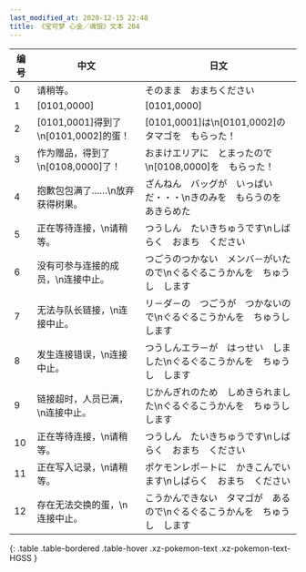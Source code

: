 ```yaml
---
last_modified_at: 2020-12-15 22:48
title: 《宝可梦 心金／魂银》文本 204
---
```

| 编号 | 中文 | 日文 |
| ---- | ---- | ---- |
| 0 | 请稍等。 | そのまま　おまちください |
| 1 | [0101,0000] | [0101,0000] |
| 2 | [0101,0001]得到了\n[0101,0002]的蛋！ | [0101,0001]は\n[0101,0002]の　タマゴを　もらった！ |
| 3 | 作为赠品，得到了\n[0108,0000]了！ | おまけエリアに　とまったので\n[0108,0000]を　もらった！ |
| 4 | 抱歉包包满了……\n放弃获得树果。 | ざんねん　バッグが　いっぱいだ・・・\nきのみを　もらうのを　あきらめた |
| 5 | 正在等待连接，\n请稍等。 | つうしん　たいきちゅうです\nしばらく　おまち　ください |
| 6 | 没有可参与连接的成员，\n连接中止。 | つごうのつかない　メンバ－がいたので\nぐるぐるこうかんを　ちゅうし　します |
| 7 | 无法与队长链接，\n连接中止。 | リ－ダ－の　つごうが　つかないので\nぐるぐるこうかんを　ちゅうし　します |
| 8 | 发生连接错误，\n连接中止。 | つうしんエラ－が　はっせい　しました\nぐるぐるこうかんを　ちゅうし　します |
| 9 | 链接超时，人员已满，\n连接中止。 | じかんぎれのため　しめきられました\nぐるぐるこうかんを　ちゅうし　します |
| 10 | 正在等待连接，\n请稍等。 | つうしん　たいきちゅうです\nしばらく　おまち　ください |
| 11 | 正在写入记录，\n请稍等。 | ポケモンレポ－トに　かきこんでいます\nしばらく　おまち　ください |
| 12 | 存在无法交换的蛋，\n连接中止。 | こうかんできない　タマゴが　あるので\nぐるぐるこうかんを　ちゅうし　します |
{: .table .table-bordered .table-hover .xz-pokemon-text .xz-pokemon-text-HGSS }